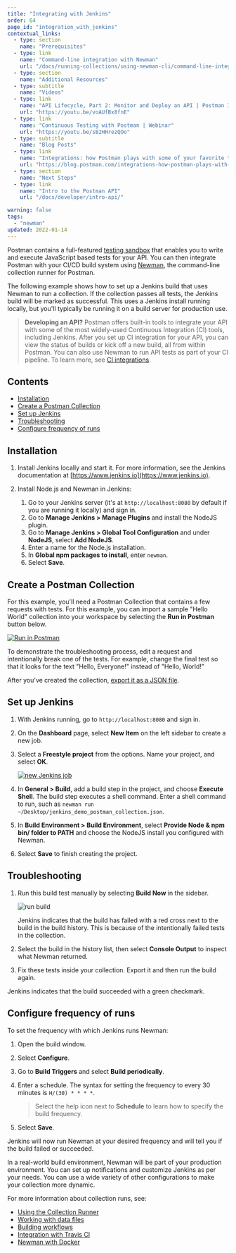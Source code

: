 ```yaml
---
title: "Integrating with Jenkins"
order: 64
page_id: "integration_with_jenkins"
contextual_links:
  - type: section
    name: "Prerequisites"
  - type: link
    name: "Command-line integration with Newman"
    url: "/docs/running-collections/using-newman-cli/command-line-integration-with-newman/"
  - type: section
    name: "Additional Resources"
  - type: subtitle
    name: "Videos"
  - type: link
    name: "API Lifecycle, Part 2: Monitor and Deploy an API | Postman Intergalactic"
    url: "https://youtu.be/voAUfBx8fnE"
  - type: link
    name: "Continuous Testing with Postman | Webinar"
    url: "https://youtu.be/sB2HHrezQOo"
  - type: subtitle
    name: "Blog Posts"
  - type: link
    name: "Integrations: how Postman plays with some of your favorite tools"
    url: "https://blog.postman.com/integrations-how-postman-plays-with-some-of-your-favorite-tools/"
  - type: section
    name: "Next Steps"
  - type: link
    name: "Intro to the Postman API"
    url: "/docs/developer/intro-api/"

warning: false
tags:
  - "newman"
updated: 2022-01-14
---
```


Postman contains a full-featured [testing sandbox](/docs/writing-scripts/script-references/postman-sandbox-api-reference/) that enables you to write and execute JavaScript based tests for your API. You can then integrate Postman with your CI/CD build system using [Newman](/docs/running-collections/using-newman-cli/command-line-integration-with-newman/), the command-line collection runner for Postman.

The following example shows how to set up a Jenkins build that uses Newman to run a collection. If the collection passes all tests, the Jenkins build will be marked as successful. This uses a Jenkins install running locally, but you'll typically be running it on a build server for production use.

> **Developing an API?** Postman offers built-in tools to integrate your API with some of the most widely-used Continuous Integration (CI) tools, including Jenkins. After you set up CI integration for your API, you can view the status of builds or kick off a new build, all from within Postman. You can also use Newman to run API tests as part of your CI pipeline. To learn more, see [CI integrations](/docs/integrations/ci-integrations/).

## Contents

* [Installation](#installation)
* [Create a Postman Collection](#create-a-postman-collection)
* [Set up Jenkins](#set-up-jenkins)
* [Troubleshooting](#troubleshooting)
* [Configure frequency of runs](#configure-frequency-of-runs)

## Installation

1. Install Jenkins locally and start it. For more information, see the Jenkins documentation at [https://www.jenkins.io](https://www.jenkins.io).

1. Install Node.js and Newman in Jenkins:
    1. Go to your Jenkins server (it's at `http://localhost:8080` by default if you are running it locally) and sign in.
    1. Go to **Manage Jenkins > Manage Plugins** and install the NodeJS plugin.
    1. Go to **Manage Jenkins > Global Tool Configuration** and under **NodeJS**, select **Add NodeJS**.
    1. Enter a name for the Node.js installation.
    1. In **Global npm packages to install**, enter `newman`.
    1. Select **Save**.

## Create a Postman Collection

For this example, you'll need a Postman Collection that contains a few requests with tests. For this example, you can import a sample "Hello World" collection into your workspace by selecting the **Run in Postman** button below.

[![Run in Postman](https://run.pstmn.io/button.svg)](https://god.gw.postman.com/run-collection/92cc7527bbab2bedffbd?action=collection%2Fimport)

To demonstrate the troubleshooting process, edit a request and intentionally break one of the tests. For example, change the final test so that it looks for the text "Hello, Everyone!" instead of "Hello, World!"

After you've created the collection, [export it as a JSON file](/docs/getting-started/importing-and-exporting-data/).

## Set up Jenkins

1. With Jenkins running, go to `http://localhost:8080` and sign in.
1. On the **Dashboard** page, select **New Item** on the left sidebar to create a new job.
1. Select a **Freestyle project** from the options. Name your project, and select **OK**.

    [![new Jenkins job](https://assets.postman.com/postman-docs/integrating_with_jenkins_4.jpg)](https://assets.postman.com/postman-docs/integrating_with_jenkins_4.jpg)

1. In **General > Build**, add a build step in the project, and choose **Execute Shell**. The build step executes a shell command. Enter a shell command to run, such as `newman run ~/Desktop/jenkins_demo_postman_collection.json`.

1. In **Build Environment > Build Environment**, select **Provide Node & npm bin/ folder to PATH** and choose the NodeJS install you configured with Newman.

1. Select **Save** to finish creating the project.

## Troubleshooting

1. Run this build test manually by selecting **Build Now** in the sidebar.

    ![run build](https://assets.postman.com/postman-docs/integrating_with_jenkins_build_now-2.jpg)

   Jenkins indicates that the build has failed with a red cross next to the build in the build history. This is because of the intentionally failed tests in the collection.

1. Select the build in the history list, then select **Console Output** to inspect what Newman returned.

1. Fix these tests inside your collection. Export it and then run the build again.

Jenkins indicates that the build succeeded with a green checkmark.

## Configure frequency of runs

To set the frequency with which Jenkins runs Newman:

1. Open the build window.
1. Select **Configure**.
1. Go to **Build Triggers** and select **Build periodically**.
1. Enter a schedule. The syntax for setting the frequency to every 30 minutes is `H/(30) * * * *`.

    > Select the help icon next to **Schedule** to learn how to specify the build frequency.
1. Select **Save**.

Jenkins will now run Newman at your desired frequency and will tell you if the build failed or succeeded.

In a real-world build environment, Newman will be part of your production environment. You can set up notifications and customize Jenkins as per your needs. You can use a wide variety of other configurations to make your collection more dynamic.

For more information about collection runs, see:

* [Using the Collection Runner](/docs/running-collections/intro-to-collection-runs/)
* [Working with data files](/docs/running-collections/working-with-data-files/)
* [Building workflows](/docs/running-collections/building-workflows/)
* [Integration with Travis CI](/docs/running-collections/using-newman-cli/integration-with-travis/)
* [Newman with Docker](/docs/running-collections/using-newman-cli/newman-with-docker/)
